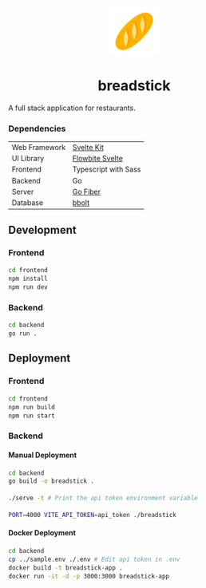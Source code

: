 <p align=center>
    <img width="100px" src="frontend/static/logo.png" /> 
    <h1 align=center> breadstick </h1>
</p>

A full stack application for restaurants.

### Dependencies

|               |                                                 |
| ------------- | ----------------------------------------------- |
| Web Framework | [Svelte Kit](https://kit.svelte.dev/)           |
| UI Library    | [Flowbite Svelte](https://flowbite-svelte.com/) |
| Frontend      | Typescript with Sass                            |
| Backend       | Go                                              |
| Server        | [Go Fiber](https://gofiber.io/)                 |
| Database      | [bbolt](https://github.com/etcd-io/bbolt)       |

## Development

### Frontend

```bash
cd frontend
npm install
npm run dev
```

### Backend

```bash
cd backend
go run .
```

## Deployment

### Frontend

```bash
cd frontend
npm run build
npm run start
```

### Backend

#### Manual Deployment

```bash
cd backend
go build -o breadstick .

./serve -t # Print the api token environment variable

PORT=4000 VITE_API_TOKEN=api_token ./breadstick
```

#### Docker Deployment

```bash
cd backend
cp ../sample.env ./.env # Edit api token in .env
docker build -t breadstick-app .
docker run -it -d -p 3000:3000 breadstick-app
```
